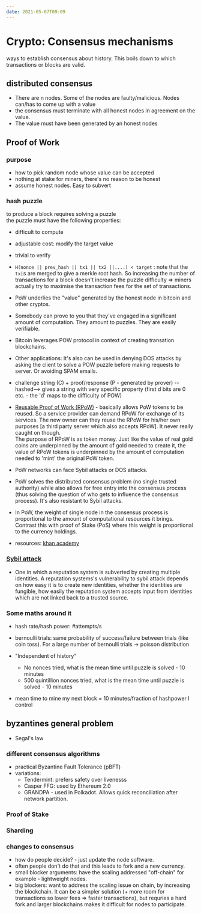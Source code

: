 ```yaml
---
date: 2021-05-07T09:09
---
```


# Crypto: Consensus mechanisms

ways to establish consensus about history. This boils down to which transactions or blocks are valid.


## distributed consensus
- There are n nodes. Some of the nodes are faulty/malicious. Nodes can/has to come up with a value
- the consensus must terminate with all honest nodes in agreement on the value.
- The value must have been generated by an honest nodes

## Proof of Work

### purpose
- how to pick random node whose value can be accepted
- nothing at stake for miners, there's no reason to be honest
- assume honest nodes. Easy to subvert

### hash puzzle
to produce a block requires solving a puzzle  
the puzzle must have the following properties:
- difficult to compute
- adjustable cost: modify the target value
- trivial to verify


- `H(nonce || prev_hash || tx1 || tx2 ||....) < target` : note that the `txi`s are merged to give a merkle root hash. So increasing the number of transactions for a block doesn't increase the puzzle difficulty => miners actually try to maximise the transaction fees for the set of transactions.
- PoW underlies the "value" generated by the honest node in bitcoin and other cryptos.
- Somebody can prove to you that they've engaged in a significant amount of computation. They amount to puzzles. They are easily verifiable.
- Bitcoin leverages POW protocol in context of creating transation blockchains.
- Other applications: It's also can be used in denying DOS attacks by asking the client to solve a POW puzzle before making requests to server. Or avoiding SPAM emails.
- challenge string (C) + proof/response (P - generated by prover) --hashed--> gives a string with very specific property (first d bits are 0 etc. - the 'd' maps to the difficulty of POW)
- [Reusable Proof of Work (RPoW)](https://en.wikipedia.org/wiki/Proof_of_work#Reusable_proof-of-work) - basically allows PoW tokens to be reused. So a service provider can demand RPoW for exchange of its services. The new owner can they reuse the RPoW for his/her own purposes [a third party server which also accepts RPoW]. It never really caught on though.  
The purpose of RPoW is as token money. Just like the value of real gold coins are underpinned by the amount of gold needed to create it, the value of RPoW tokens is underpinned by the amount of computation needed to 'mint' the original PoW token.
- PoW networks can face Sybil attacks or DOS attacks.
- PoW solves the distributed consensus problem (no single trusted authority) while also allows for free entry into the consensus process (thus solving the question of who gets to influence the consensus process). It's also resistant to Sybil attacks.
- In PoW, the weight of single node in the consensus process is proportional to the amount of computational resources it brings. Contrast this with proof of Stake (PoS) where this weight is proportional to the currency holdings. 


- resources: [khan academy](https://www.youtube.com/watch?v=9V1bipPkCTU)

### [Sybil attack](https://en.wikipedia.org/wiki/Sybil_attack)
- One in which a reputation system is subverted by creating multiple identities. A reputation systems's vulnerability to sybil attack depends on how easy it is to create new identities, whether the identities are fungible, how easily the reputation system accepts input from identities which are not linked back to a trusted source.

### Some maths around it
- hash rate/hash power: #attempts/s
- bernoulli trials: same probability of success/failure between trials (like coin toss). For a large number of bernoulli trials -> poisson distribution 

- "Independent of history"
  - No nonces tried, what is the mean time until puzzle is solved - 10 minutes
  - 500 quintillion nonces tried, what is the mean time until puzzle is solved - 10 minutes

- mean time to mine my next block = 10 minutes/fraction of hashpower I control



## byzantines general problem
- Segal's law

### different consensus algorithms
- practical Byzantine Fault Tolerance (pBFT)
- variations:
  - Tendermint: prefers safety over livenesss
  - Casper FFG: used by Ethereum 2.0
  - GRANDPA - used in Polkadot. Allows quick reconciliation after network partition.
  


### Proof of Stake

### Sharding


### changes to consensus
- how do people decide? - just update the node software.
- often people don't do that and this leads to fork and a new currency.
- small blocker arguments: have the scaling addressed "off-chain" for example - lightweight nodes.
- big blockers: want to address the scaling issue on chain, by increasing the blockchain. It can be a simpler solution (+ more room for transactions so lower fees => faster transactions), but requries a hard fork and larger blockchains makes it difficult for nodes to participate.
